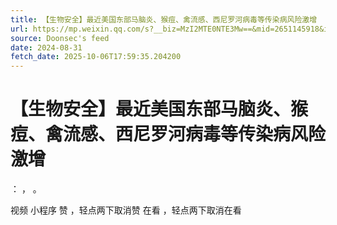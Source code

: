 ```yaml
---
title: 【生物安全】最近美国东部马脑炎、猴痘、禽流感、西尼罗河病毒等传染病风险激增
url: https://mp.weixin.qq.com/s?__biz=MzI2MTE0NTE3Mw==&mid=2651145918&idx=1&sn=d188758d95554196b528ed367e0a4120
source: Doonsec's feed
date: 2024-08-31
fetch_date: 2025-10-06T17:59:35.204200
---
```


# 【生物安全】最近美国东部马脑炎、猴痘、禽流感、西尼罗河病毒等传染病风险激增

：
，
。

视频
小程序
赞
，轻点两下取消赞
在看
，轻点两下取消在看
